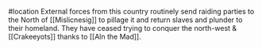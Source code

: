 #location
External forces from this country routinely send raiding parties to the North of [[Mislicnesig]] to pillage it and return slaves and plunder to their homeland. They have ceased trying to conquer the north-west & [[Crakeeyots]] thanks to [[Aln the Mad]].